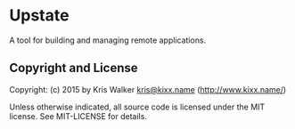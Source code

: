 Upstate
=======

A tool for building and managing remote applications.


Copyright and License
---------------------
Copyright: (c) 2015 by Kris Walker <kris@kixx.name> (http://www.kixx.name/)

Unless otherwise indicated, all source code is licensed under the MIT license. See MIT-LICENSE for details.
